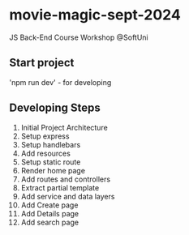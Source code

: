 # movie-magic-sept-2024
JS Back-End Course Workshop @SoftUni

## Start project
'npm run dev' - for developing

## Developing Steps
 1. Initial Project Architecture
 2. Setup express
 3. Setup handlebars
 4. Add resources
 5. Setup static route
 6. Render home page
 7. Add routes and controllers
 8. Extract partial template
 9. Add service and data layers
 10. Add Create page
 11. Add Details page
 12. Add search page
